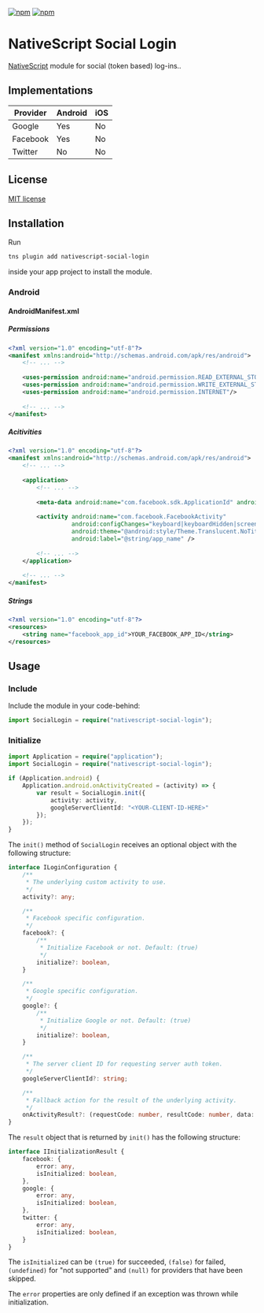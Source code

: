 [![npm](https://img.shields.io/npm/v/nativescript-social-login.svg)](https://www.npmjs.com/package/nativescript-social-login)
[![npm](https://img.shields.io/npm/dt/nativescript-social-login.svg?label=npm%20downloads)](https://www.npmjs.com/package/nativescript-social-login)

# NativeScript Social Login

[NativeScript](https://www.nativescript.org/) module for social (token based) log-ins..

## Implementations

| Provider | Android | iOS |
| ---- | ---- | ---- |
| Google | Yes | No |
| Facebook | Yes | No |
| Twitter | No | No |

## License

[MIT license](https://raw.githubusercontent.com/mkloubert/nativescript-social-login/master/LICENSE)

## Installation

Run

```bash
tns plugin add nativescript-social-login
```

inside your app project to install the module.

### Android

#### AndroidManifest.xml

##### Permissions

```xml
<?xml version="1.0" encoding="utf-8"?>
<manifest xmlns:android="http://schemas.android.com/apk/res/android">
    <!-- ... -->
    
    <uses-permission android:name="android.permission.READ_EXTERNAL_STORAGE"/>
    <uses-permission android:name="android.permission.WRITE_EXTERNAL_STORAGE"/>
    <uses-permission android:name="android.permission.INTERNET"/>
    
    <!-- ... -->
</manifest>
```

##### Acitivities

```xml
<?xml version="1.0" encoding="utf-8"?>
<manifest xmlns:android="http://schemas.android.com/apk/res/android">
    <!-- ... -->
    
    <application>
        <!-- ... -->
        
        <meta-data android:name="com.facebook.sdk.ApplicationId" android:value="@string/facebook_app_id" />
        
        <activity android:name="com.facebook.FacebookActivity"
                  android:configChanges="keyboard|keyboardHidden|screenLayout|screenSize|orientation"
                  android:theme="@android:style/Theme.Translucent.NoTitleBar"
                  android:label="@string/app_name" />
        
        <!-- ... -->
    </application>
    
    <!-- ... -->
</manifest>
```

##### Strings

```xml
<?xml version="1.0" encoding="utf-8"?>
<resources>
    <string name="facebook_app_id">YOUR_FACEBOOK_APP_ID</string>
</resources>
```

## Usage

### Include

Include the module in your code-behind:

```typescript
import SocialLogin = require("nativescript-social-login");
```

### Initialize

```typescript
import Application = require("application");
import SocialLogin = require("nativescript-social-login");

if (Application.android) {
    Application.android.onActivityCreated = (activity) => {
        var result = SocialLogin.init({
            activity: activity,
            googleServerClientId: "<YOUR-CLIENT-ID-HERE>"
        });
    });
}
```

The `init()` method of `SocialLogin` receives an optional object with the following structure:

```typescript
interface ILoginConfiguration {
    /**
     * The underlying custom activity to use.
     */
    activity?: any;

    /**
     * Facebook specific configuration.
     */
    facebook?: {
        /**
         * Initialize Facebook or not. Default: (true)
         */
        initialize?: boolean,
    }

    /**
     * Google specific configuration.
     */
    google?: {
        /**
         * Initialize Google or not. Default: (true)
         */
        initialize?: boolean,
    }

    /**
     * The server client ID for requesting server auth token.
     */
    googleServerClientId?: string;

    /**
     * Fallback action for the result of the underlying activity.
     */
    onActivityResult?: (requestCode: number, resultCode: number, data: any) => void;
}
```

The `result` object that is returned by  `init()` has the following structure:

```typescript
interface IInitializationResult {
    facebook: {
        error: any,
        isInitialized: boolean,
    },
    google: {
        error: any,
        isInitialized: boolean,
    },
    twitter: {
        error: any,
        isInitialized: boolean,
    }
}
```

The `isInitialized` can be `(true)` for succeeded, `(false)` for failed, `(undefined)` for "not supported" and `(null)` for providers that have been skipped.

The `error` properties are only defined if an exception was thrown while initialization.
